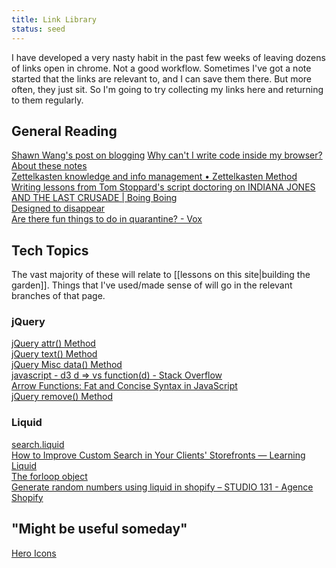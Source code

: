 ```yaml
---
title: Link Library
status: seed
---
```


I have developed a very nasty habit in the past few weeks of leaving dozens of links open in chrome. Not a good workflow. Sometimes I've got a note started that the links are relevant to, and I can save them there. But more often, they just sit. So I'm going to try collecting my links here and returning to them regularly.

## General Reading
[Shawn Wang's post on blogging](https://www.swyx.io/three-strikes/)
<a href="https://tomcritchlow.com/2021/01/14/new-browsers/">Why can&#39;t I write code inside my browser?</a><br/>
<a href="https://notes.azlen.me/g3tibyfv/">About these notes</a><br/>
<a href="https://zettelkasten.de/">Zettelkasten knowledge and info management &bull; Zettelkasten Method</a><br/>
<a href="https://boingboing.net/2021/01/19/writing-lessons-from-tom-stoppards-script-doctoring-on-indiana-jones-and-the-last-crusade.html">Writing lessons from Tom Stoppard&#39;s script doctoring on INDIANA JONES AND THE LAST CRUSADE | Boing Boing</a><br/>
<a href="https://rosano.hmm.garden/01etag49zpy2jz472n6zyba998">Designed to disappear</a><br/>
<a href="https://www.vox.com/the-goods/21523704/fun-quarantine-home">Are there fun things to do in quarantine? - Vox</a><br/>


## Tech Topics
The vast majority of these will relate to [[lessons on this site|building the garden]]. Things that I've used/made sense of will go in the relevant branches of that page.

### jQuery
<a href="https://www.w3schools.com/jquery/html_attr.asp">jQuery attr() Method</a><br/>
<a href="https://www.w3schools.com/jquery/html_text.asp">jQuery text() Method</a><br/>
<a href="https://www.w3schools.com/jquery/misc_data.asp">jQuery Misc data() Method</a><br/>
<a href="https://stackoverflow.com/questions/57615738/d3-d-vs-functiond">javascript - d3 d =&gt; vs function(d) - Stack Overflow</a><br/>
<a href="https://www.sitepoint.com/es6-arrow-functions-new-fat-concise-syntax-javascript/">Arrow Functions: Fat and Concise Syntax in JavaScript</a><br/>
<a href="https://www.w3schools.com/jquery/html_remove.asp">jQuery remove() Method</a><br>

### Liquid
<a href="https://shopify.dev/docs/themes/theme-templates/search-liquid">search.liquid</a><br/>
<a href="https://www.shopify.com/partners/blog/custom-search">How to Improve Custom Search in Your Clients&#39; Storefronts &mdash; Learning Liquid</a><br/>
<a href="https://shopify.dev/docs/themes/liquid/reference/objects/for-loops">The forloop object</a><br/>
<a href="https://www.131-studio.com/blogs/shopify-conversion/generate-random-numbers-using-liquid-shopify">Generate random numbers using liquid in shopify &ndash; STUDIO 131 - Agence Shopify</a><br/>

## "Might be useful someday"
<a href="https://heroicons.com/">Hero Icons</a>